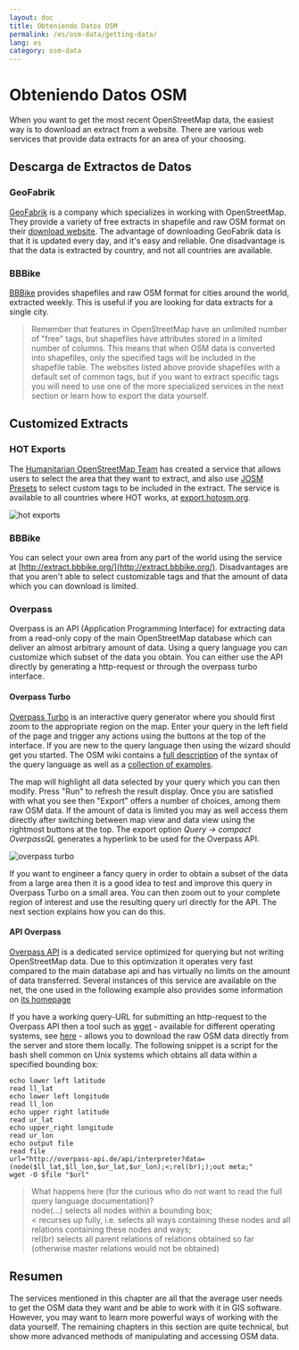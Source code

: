 ```yaml
---
layout: doc
title: Obteniendo Datos OSM
permalink: /es/osm-data/getting-data/
lang: es
category: osm-data
---
```


Obteniendo Datos OSM
=================  


When you want to get the most recent OpenStreetMap data, the easiest way is to download an extract from a website. There are various web services that provide data extracts for an area of your choosing.  

Descarga de Extractos de Datos
--------------------------

### GeoFabrik

[GeoFabrik](http://geofabrik.de) is a company which specializes in working with OpenStreetMap. They provide a variety of free extracts in shapefile and raw OSM format on their [download website](http://download.geofabrik.de). The advantage of downloading GeoFabrik data is that it is updated every day, and it's easy and reliable. One disadvantage is that the data is extracted by country, and not all countries are available.  

### BBBike  

[BBBike](http://download.bbbike.org/osm/bbbike/) provides shapefiles and raw OSM format for cities around the world, extracted weekly. This is useful if you are looking for data extracts for a single city.

>Remember that features in OpenStreetMap have an unlimited number of "free" tags,
>but shapefiles have attributes stored in a limited number of columns. This means
>that when OSM data is converted into shapefiles, only the specified tags will be
>included in the shapefile table. The websites listed above provide shapefiles
>with a default set of common tags, but if you want to extract specific tags
>you will need to use one of the more specialized services in the next section
>or learn how to export the data yourself.

Customized Extracts
-------------------

### HOT Exports  

The [Humanitarian OpenStreetMap Team](http://hotosm.org) has created a service that allows users to select the area that they want to extract, and also use [JOSM Presets](/en/josm/josm-presets/)
to select custom tags to be included in the extract. The service is available to all countries where HOT works, at [export.hotosm.org](http://export.hotosm.org).

![hot exports][]

### BBBike  

You can select your own area from any part of the world using the service at [http://extract.bbbike.org/](http://extract.bbbike.org/). Disadvantages are that you aren't able to select customizable tags and that the amount of data which you can download is limited.  

### Overpass

Overpass is an API (Application Programming Interface) for extracting data from a read-only copy of the main OpenStreetMap database which can deliver an almost arbitrary amount of data. Using a query language you can customize which subset of the data you obtain. You can either use the API directly by generating a http-request or through the overpass turbo interface.

#### Overpass Turbo

[Overpass Turbo](http://overpass-turbo.eu/) is an interactive query generator where you should first zoom to the appropriate region on the map. Enter your query in the left field of the page and trigger any actions using the buttons at the top of the interface. If you are new to the query language then using the wizard should get you started. The OSM wiki contains a [full description](http://wiki.openstreetmap.org/wiki/Overpass_API/Overpass_QL) of the syntax of the query language as well as a [collection of examples](http://wiki.openstreetmap.org/wiki/Overpass_API/Overpass_API_by_Example).

The map will highlight all data selected by your query which you can then modify. Press "Run" to refresh the result display. Once you are satisfied with what you see then "Export" offers a number of choices, among them raw OSM data. If the amount of data is limited you may as well access them directly after switching between map view and data view using the rightmost buttons at the top. The export option *Query -> compact OverpassQL* generates a hyperlink to be used for the Overpass API.

![overpass turbo][]

If you want to engineer a fancy query in order to obtain a subset of the data from a large area then it is a good idea to test and improve this query in Overpass Turbo on a small area. You can then zoom out to your complete region of interest and use the resulting query url directly for the API. The next section explains how you can do this.

#### API Overpass

[Overpass API](http://wiki.openstreetmap.org/wiki/Overpass_API) is a dedicated service optimized for querying but not writing OpenStreetMap data. Due to this optimization it operates very fast compared to the main database api and has virtually no limits on the amount of data transferred. Several instances of this service are available on the net, the one used in the following example also provides some information on [its homepage](http://overpass-api.de/)

If you have a working query-URL for submitting an http-request to the Overpass API then a tool such as [wget](https://www.gnu.org/software/wget/) - available for different operating systems, see [here](http://wget.addictivecode.org/FrequentlyAskedQuestions?action=show&redirect=Faq#download) - allows you to download the raw OSM data directly from the server and store them locally. The following snippet is a script for the bash shell common on Unix systems which obtains all data within a specified bounding box:

```
echo lower left latitude
read ll_lat
echo lower left longitude
read ll_lon
echo upper right latitude
read ur_lat
echo upper_right longitude
read ur_lon
echo output file
read file
url="http://overpass-api.de/api/interpreter?data=(node($ll_lat,$ll_lon,$ur_lat,$ur_lon);<;rel(br););out meta;"
wget -O $file "$url"
```
>What happens here (for the curious who do not want to read the full query language documentation)?  
>node(...) selects all nodes within a bounding box;  
>< recurses up fully, i.e. selects all ways containing these nodes and all relations containing these nodes and ways;  
>rel(br) selects all parent relations of relations obtained so far (otherwise master relations would not be obtained)
>



Resumen
-------  

The services mentioned in this chapter are all that the average user needs to get the OSM data they want and be able to work with it in GIS software. However, you may want to learn more powerful ways of working with the data yourself. The remaining chapters in this section are quite technical, but show more advanced methods of manipulating and accessing OSM data.  


[hot exports]: /images/osm-data/hot-exports.png
[overpass turbo]: /images/osm-data/overpass_turbo.png